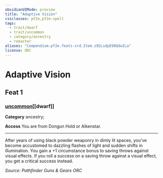 ```yaml
---
obsidianUIMode: preview
title: "Adaptive Vision"
cssclasses: pf2e,pf2e-spell
tags:
  - trait/dwarf
  - trait/uncommon
  - category/ancestry
  - remaster
aliases: "Compendium.pf2e.feats-srd.Item.z92LsdpE98QdwILa"
license: ORC
---
```

# Adaptive Vision
## Feat 1
### [uncommon](uncommon "Uncommon Rarity Trait")[[dwarf]]

**Category** ancestry; 




**Access** You are from Dongun Hold or Alkenstar.

* * *

After years of using black powder weaponry in dimly lit spaces, you've become accustomed to dazzling flashes of light and sudden shifts in illumination. You gain a +1 circumstance bonus to saving throws against visual effects. If you roll a success on a saving throw against a visual effect, you get a critical success instead.

*Source: Pathfinder Guns & Gears*
*ORC*